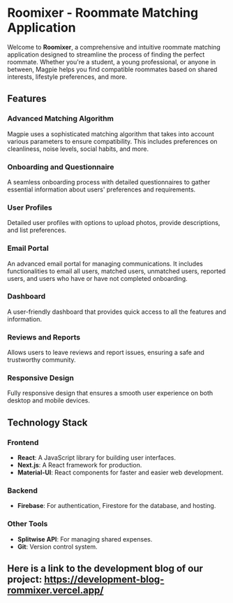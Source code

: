 # Roomixer - Roommate Matching Application

Welcome to **Roomixer**, a comprehensive and intuitive roommate matching application designed to streamline the process of finding the perfect roommate. Whether you're a student, a young professional, or anyone in between, Magpie helps you find compatible roommates based on shared interests, lifestyle preferences, and more. 

## Features

### Advanced Matching Algorithm
Magpie uses a sophisticated matching algorithm that takes into account various parameters to ensure compatibility. This includes preferences on cleanliness, noise levels, social habits, and more.

### Onboarding and Questionnaire
A seamless onboarding process with detailed questionnaires to gather essential information about users' preferences and requirements.

### User Profiles
Detailed user profiles with options to upload photos, provide descriptions, and list preferences.

### Email Portal
An advanced email portal for managing communications. It includes functionalities to email all users, matched users, unmatched users, reported users, and users who have or have not completed onboarding.

### Dashboard
A user-friendly dashboard that provides quick access to all the features and information.

### Reviews and Reports
Allows users to leave reviews and report issues, ensuring a safe and trustworthy community.

### Responsive Design
Fully responsive design that ensures a smooth user experience on both desktop and mobile devices.

## Technology Stack

### Frontend
- **React**: A JavaScript library for building user interfaces.
- **Next.js**: A React framework for production.
- **Material-UI**: React components for faster and easier web development.

### Backend
- **Firebase**: For authentication, Firestore for the database, and hosting.

### Other Tools
- **Splitwise API**: For managing shared expenses.
- **Git**: Version control system.

## Here is a link to the development blog of our project: https://development-blog-rommixer.vercel.app/
 
 
